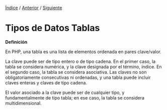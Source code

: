 [Índice](../readme.md) / [Anterior](../tipo-datos/tipos_datos_especiales.md) / [Siguiente](../tipo-datos/tipo_datos_tablas_numericas_ordenadas)

# Tipos de Datos Tablas

**Definición**

En PHP, una tabla es una lista de elementos ordenada en pares clave/valor.

La clave puede ser de tipo entero o de tipo cadena. En el primer caso, la tabla se considera numérica, y la clave designada por el término, índice. En el segundo caso, la tabla se considera asociativa. Las claves no son obligatoriamente consecutivas ni ordenadas, y una tabla puede incluir claves enteras y claves de tipo cadena.

El valor asociado a la clave puede ser de cualquier tipo, y fundamentalmente de tipo tabla; en ese caso, la tabla se considera multidimensional.
